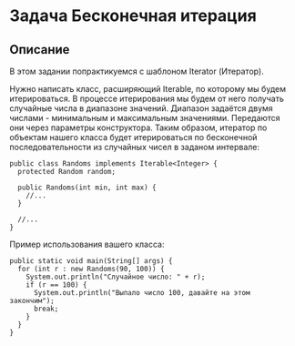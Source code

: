 # Задача Бесконечная итерация
## Описание
В этом задании попрактикуемся с шаблоном Iterator (Итератор).

Нужно написать класс, расширяющий Iterable<Integer>, по которому мы будем итерироваться. В процессе итерирования мы будем от него получать случайные числа в диапазоне значений. Диапазон задаётся двумя числами - минимальным и максимальным значениями. Передаются они через параметры конструктора. Таким образом, итератор по объектам нашего класса будет итерироваться по бесконечной последовательности из случайных чисел в заданом интервале:

    public class Randoms implements Iterable<Integer> {
      protected Random random;

      public Randoms(int min, int max) {
        //...
      }

      //...
    }
Пример использования вашего класса:

    public static void main(String[] args) {
      for (int r : new Randoms(90, 100)) {
        System.out.println("Случайное число: " + r);
        if (r == 100) {
          System.out.println("Выпало число 100, давайте на этом закончим");
          break;
        }
      }
    }
